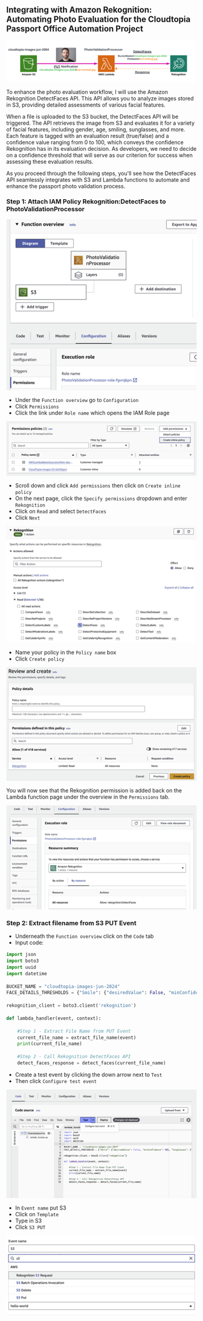 ## Integrating with Amazon Rekognition: Automating Photo Evaluation for the Cloudtopia Passport Office Automation Project

![Rekognition](/assets/ct-rekognition.png)

To enhance the photo evaluation workflow, I will use the Amazon Rekognition DetectFaces API. This API allows you to analyze images stored in S3, providing detailed assessments of various facial features.

When a file is uploaded to the S3 bucket, the DetectFaces API will be triggered. The API retrieves the image from S3 and evaluates it for a variety of facial features, including gender, age, smiling, sunglasses, and more. Each feature is tagged with an evaluation result (true/false) and a confidence value ranging from 0 to 100, which conveys the confidence Rekognition has in its evaluation decision. As developers, we need to decide on a confidence threshold that will serve as our criterion for success when assessing these evaluation results.

As you proceed through the following steps, you'll see how the DetectFaces API seamlessly integrates with S3 and Lambda functions to automate and enhance the passport photo validation process.

### Step 1: Attach IAM Policy Rekognition:DetectFaces to PhotoValidationProcessor

![Rekognition Add Policy](/assets/rekognition-permissions.png)

* Under the `Function overview` go to `Configuration`
* Click `Permissions`
* Click the link under `Role name` which opens the IAM Role page

![Rekognition Add Policy](/assets/inline-again.png)

* Scroll down and click `Add permissions` then click on `Create inline policy`
* On the next page, click the `Specify permissions` dropdown and enter `Rekognition`
* Click on `Read` and select `DetectFaces`
* Click `Next`

![Detect Faces Policy](/assets/detect-faces.png)

* Name your policy in the `Policy name` box
* Click `Create policy`

![Policy Name](/assets/Rekognition-policy-name.png)

You will now see that the Rekognition permission is added back on the Lambda function page under the overview in the `Permissions` tab.

![Permissions Added Rekognition](/assets/rekognition-permission-added.png)

### Step 2: Extract filename from S3 PUT Event

* Underneath the `Function overview` click on the `Code` tab
* Input code:

```py
import json
import boto3
import uuid
import datetime

BUCKET_NAME = "cloudtopia-images-jun-2024" 
FACE_DETAILS_THRESHOLDS = {"Smile": {"desiredValue": False, "minConfidence": 90}, "Sunglasses": {"desiredValue": False, "minConfidence": 90}, "EyesOpen": {"desiredValue": True, "minConfidence": 90}, "MouthOpen": {"desiredValue": False, "minConfidence": 90}}

rekognition_client = boto3.client('rekognition')

def lambda_handler(event, context):
    
    #Step 1 - Extract File Name from PUT Event
    current_file_name = extract_file_name(event)
    print(current_file_name)
    
    #Step 2 - Call Rekognition DetectFaces API
    detect_faces_response = detect_faces(current_file_name)
```
* Create a test event by clicking the down arrow next to `Test`
* Then click `Configure test event`

![Test Event & Code](/assets/test-event.png)

* In `Event name` put S3
* Click on `Template`
* Type in S3
* Click `S3 PUT`

![S3 PUT](/assets/s3-test-event.png)





